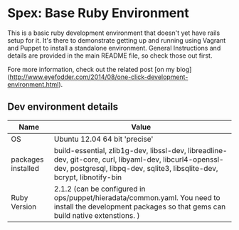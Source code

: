 Spex: Base Ruby Environment
===========================

This is a basic ruby development environment that doesn't yet have rails setup for it. It's there to demonstrate getting up and running using Vagrant and Puppet to install a standalone environment. General Instructions and details are provided in the main README file, so check those out first.

Fore more information, check out the related post [on my blog] (http://www.eyefodder.com/2014/08/one-click-development-environment.html).

## Dev environment details
Name | Value
-----|------
OS | Ubuntu 12.04 64 bit 'precise'
packages installed | build-essential, zlib1g-dev, libssl-dev, libreadline-dev, git-core, curl, libyaml-dev, libcurl4-openssl-dev, postgresql, libpq-dev, sqlite3, libsqlite-dev, bcrypt, libnotify-bin
Ruby Version | 2.1.2 (can be configured in ops/puppet/hieradata/common.yaml. You need to install the development packages so that gems can build native extenstions. )
